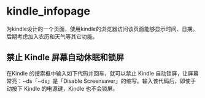 # kindle_infopage
为kindle设计的一个页面，使用kindle的浏览器访问该页面能够显示时间、日期。后期考虑加入农历和天气等其它功能。
## 禁止 Kindle 屏幕自动休眠和锁屏
在Kindle 的搜索框中输入如下代码并回车，就可以禁止 Kindle 自动锁屏，让屏幕常亮：~ds「~ds」是「Disable Screensaver」的缩写。输入该代码后，即使手动按下 Kindle 的电源键，Kindle 也不会锁屏。
